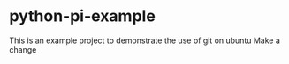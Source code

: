 # python-pi-example
This is an example project to demonstrate the use of git on ubuntu
Make a change